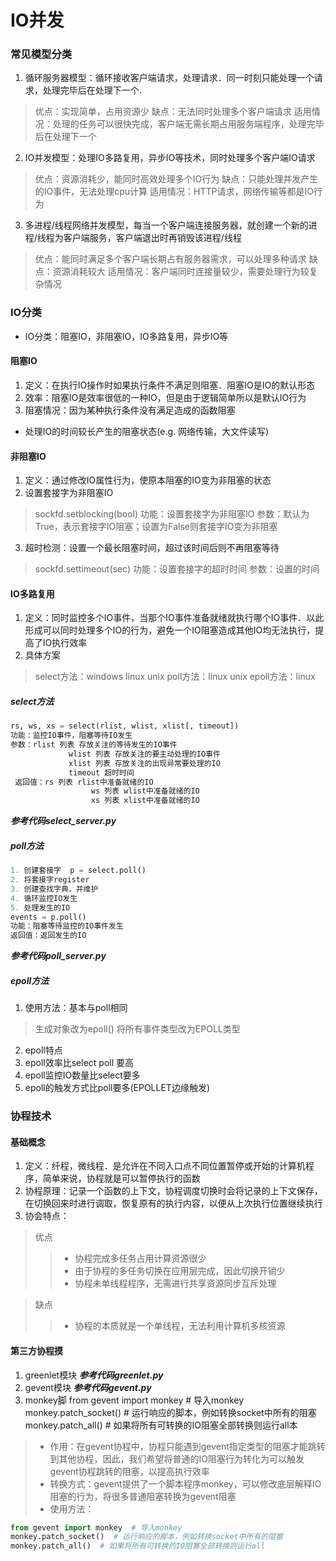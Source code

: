 IO并发
===
### 常见模型分类
1. 循环服务器模型：循环接收客户端请求，处理请求．同一时刻只能处理一个请求，处理完毕后在处理下一个.
>优点：实现简单，占用资源少
>缺点：无法同时处理多个客户端请求
>适用情况：处理的任务可以很快完成，客户端无需长期占用服务端程序，处理完毕后在处理下一个

2. IO并发模型：处理IO多路复用，异步IO等技术，同时处理多个客户端IO请求
>优点：资源消耗少，能同时高效处理多个IO行为
>缺点：只能处理并发产生的IO事件，无法处理cpu计算
>适用情况：HTTP请求，网络传输等都是IO行为

3. 多进程/线程网络并发模型，每当一个客户端连接服务器，就创建一个新的进程/线程为客户端服务，客户端退出时再销毁该进程/线程
>优点：能同时满足多个客户端长期占有服务器需求，可以处理多种请求
>缺点：资源消耗较大
>适用情况：客户端同时连接量较少，需要处理行为较复杂情况

### IO分类
* IO分类：阻塞IO，非阻塞IO，IO多路复用，异步IO等
#### 阻塞IO
1. 定义：在执行IO操作时如果执行条件不满足则阻塞．阻塞IO是IO的默认形态
2. 效率：阻塞IO是效率很低的一种IO，但是由于逻辑简单所以是默认IO行为
3. 阻塞情况：因为某种执行条件没有满足造成的函数阻塞
* 处理IO的时间较长产生的阻塞状态(e.g. 网络传输，大文件读写)
#### 非阻塞IO
1. 定义：通过修改IO属性行为，使原本阻塞的IO变为非阻塞的状态
2. 设置套接字为非阻塞IO
>sockfd.setblocking(bool)
>功能：设置套接字为非阻塞IO
>参数：默认为True，表示套接字IO阻塞；设置为False则套接字IO变为非阻塞
3. 超时检测：设置一个最长阻塞时间，超过该时间后则不再阻塞等待
>sockfd.settimeout(sec)
>功能：设置套接字的超时时间
>参数：设置的时间

#### IO多路复用
1. 定义：同时监控多个IO事件，当那个IO事件准备就绪就执行哪个IO事件．以此形成可以同时处理多个IO的行为，避免一个IO阻塞造成其他IO均无法执行，提高了IO执行效率
2. 具体方案
>select方法：windows linux unix
>poll方法：linux unix
>epoll方法：linux

##### select方法
```python
rs, ws, xs = select(rlist, wlist, xlist[, timeout])
功能：监控IO事件，阻塞等待IO发生
参数：rlist 列表 存放关注的等待发生的IO事件
 			 wlist 列表 存放关注的要主动处理的IO事件
 			 xlist 列表 存放关注的出现异常要处理的IO
 			 timeout 超时时间
 返回值：rs 列表 rlist中准备就绪的IO
 				  ws 列表 wlist中准备就绪的IO
 				  xs 列表 xlist中准备就绪的IO
```
***参考代码select_server.py***
##### poll方法
```python
1. 创建套接字  p = select.poll()
2. 将套接字register
3. 创建查找字典，并维护
4. 循环监控IO发生
5. 处理发生的IO
events = p.poll()
功能：阻塞等待监控的IO事件发生
返回值：返回发生的IO
```
***参考代码poll_server.py***
##### epoll方法
1. 使用方法：基本与poll相同
>生成对象改为epoll()
>将所有事件类型改为EPOLL类型
2. epoll特点
3. epoll效率比select poll 要高
4. epoll监控IO数量比select要多
5. epoll的触发方式比poll要多(EPOLLET边缘触发)

### 协程技术
#### 基础概念
1. 定义：纤程，微线程．是允许在不同入口点不同位置暂停或开始的计算机程序，简单来说，协程就是可以暂停执行的函数
2. 协程原理：记录一个函数的上下文，协程调度切换时会将记录的上下文保存，在切换回来时进行调取，恢复原有的执行内容，以便从上次执行位置继续执行
3. 协会特点：
>优点
>>- 协程完成多任务占用计算资源很少
>>- 由于协程的多任务切换在应用层完成，因此切换开销少
>>- 协程未单线程程序，无需进行共享资源同步互斥处理

>缺点
>
>>- 协程的本质就是一个单线程，无法利用计算机多核资源

#### 第三方协程摸
1. greenlet模块
***参考代码greenlet.py***
2. gevent模块
***参考代码gevent.py***
3. monkey脚
from gevent import monkey  # 导入monkey
monkey.patch_socket()  # 运行响应的脚本，例如转换socket中所有的阻塞
monkey.patch_all()  # 如果将所有可转换的IO阻塞全部转换则运行all本
>- 作用：在gevent协程中，协程只能遇到gevent指定类型的阻塞才能跳转到其他协程，因此，我们希望将普通的IO阻塞行为转化为可以触发gevent协程跳转的阻塞，以提高执行效率
>- 转换方式：gevent提供了一个脚本程序monkey，可以修改底层解释IO阻塞的行为，将很多普通阻塞转换为gevent阻塞
>- 使用方法：
```python
from gevent import monkey  # 导入monkey
monkey.patch_socket()  # 运行响应的脚本，例如转换socket中所有的阻塞
monkey.patch_all()  # 如果将所有可转换的IO阻塞全部转换则运行all
```
